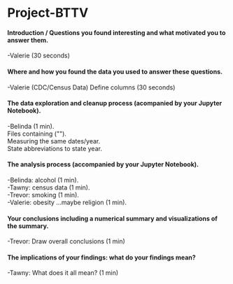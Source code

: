 # Project-BTTV

#### Introduction / Questions you found interesting and what motivated you to answer them.
-Valerie (30 seconds)


#### Where and how you found the data you used to answer these questions.
-Valerie (CDC/Census Data) Define columns (30 seconds)


#### The data exploration and cleanup process (acompanied by your Jupyter Notebook).
-Belinda (1 min).  
Files containing ("").  
Measuring the same dates/year.  
State abbreviations to state year.  


#### The analysis process (accompanied by your Jupyter Notebook).
-Belinda: alcohol (1 min).  
-Tawny: census data (1 min).  
-Trevor: smoking (1 min).  
-Valerie: obesity ...maybe religion (1 min).  


#### Your conclusions including a numerical summary and visualizations of the summary.
-Trevor: Draw overall conclusions (1 min)


#### The implications of your findings: what do your findings mean?
-Tawny: What does it all mean? (1 min)


